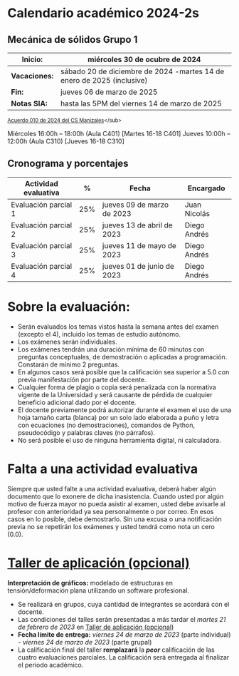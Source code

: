 # Calendario académico 2024-2s

## Mecánica de sólidos Grupo 1
| **Inicio:**               | miércoles 30 de ocubre de 2024                                  |
| ---                       | ---                                                             |
| **Vacaciones:**         | sábado 20 de diciembre de 2024 -martes 14 de enero de 2025 (inclusive)     |
| **Fin:**                  | jueves 06 de marzo de 2025                                    |
| **Notas SIA:**            | hasta las 5PM del viernes 14 de marzo de 2025                  |

<sub>[Acuerdo 010 de 2024 del CS Manizales]([[http://www.legal.unal.edu.co/rlunal/home/doc.jsp?d_i=99433](http://dama.manizales.unal.edu.co/wp-content/uploads/2023/01/1148-calendario.pdf](https://legal.unal.edu.co/rlunal/home/doc.jsp?d_i=108864)))</sub>

Miércoles 16:00h – 18:00h (Aula C401) [Martes 16-18 C401]
Jueves 10:00h – 12:00h (Aula C310) [Jueves 16-18 C310]

## Cronograma y porcentajes

| **Actividad evaluativa** | **%** | **Fecha**                       | **Encargado**|
| ---                      | ---   | ---                             | ---          |
| Evaluación parcial 1     | 25%   | jueves 09 de marzo de 2023  | Juan Nicolás |
| Evaluación parcial 2     | 25%   | jueves 13 de abril de 2023  | Diego Andrés |
| Evaluación parcial 3     | 25%   | jueves 11 de mayo de 2023   | Diego Andrés |
| Evaluación parcial 4     | 25%   | jueves 01 de junio de 2023  | Diego Andrés |

# Sobre la evaluación:
- Serán evaluados los temas vistos hasta la semana antes del examen (excepto el 4), incluido los temas de estudio autónomo.
- Los exámenes serán individuales.
- Los exámenes tendrán una duración mínima de 60 minutos con preguntas conceptuales, de demostración o aplicadas a programación. Constarán de mínimo 2 preguntas.
- En algunos casos será posible que la calificación sea superior a 5.0 con previa manifestación por parte del docente.
- Cualquier forma de plagio o copia será penalizada con la normativa vigente de la Universidad y será causante de pérdida de cualquier beneficio adicional dado por el docente.
- El docente previamente podrá autorizar durante el examen el uso de una hoja tamaño carta (blanca) por un solo lado elaborada a puño y letra con ecuaciones (no demostraciones), comandos de Python, pseudocódigo y palabras claves (no párrafos). 
- No será posible el uso de ninguna herramienta digital, ni calculadora.

# Falta a una actividad evaluativa
Siempre que usted falte a una actividad evaluativa, deberá haber algún documento que lo exonere de dicha inasistencia. Cuando usted por algún motivo de fuerza mayor no pueda asistir al examen, usted debe avisarle al profesor con anterioridad ya sea personalmente o por correo. En esos casos en lo posible, debe demostrarlo. Sin una excusa o una notificación previa no se repetirán los exámenes y usted tendrá como nota un cero (0.0).

# [Taller de aplicación (opcional)](/docs/taller_2023-1s.md)
**Interpretación de gráficos:** modelado de estructuras en tensión/deformación plana utilizando un software profesional.

- Se realizará en grupos, cuya cantidad de integrantes se acordará con el docente.
- Las condiciones del talles serán presentadas a más tardar el *martes 21 de febrero de 2023* en [Taller de aplicación (opcional)](/docs/taller_2023-1s.md)
- **Fecha límite de entrega:** *viernes 24 de marzo de 2023* (parte individual) - *viernes 24 de marzo de 2023* (parte grupal)
- La calificación final del taller **remplazará** la ***peor*** calificación de las cuatro evaluaciones parciales. La calificación será entregada al finalizar el periodo académico.
